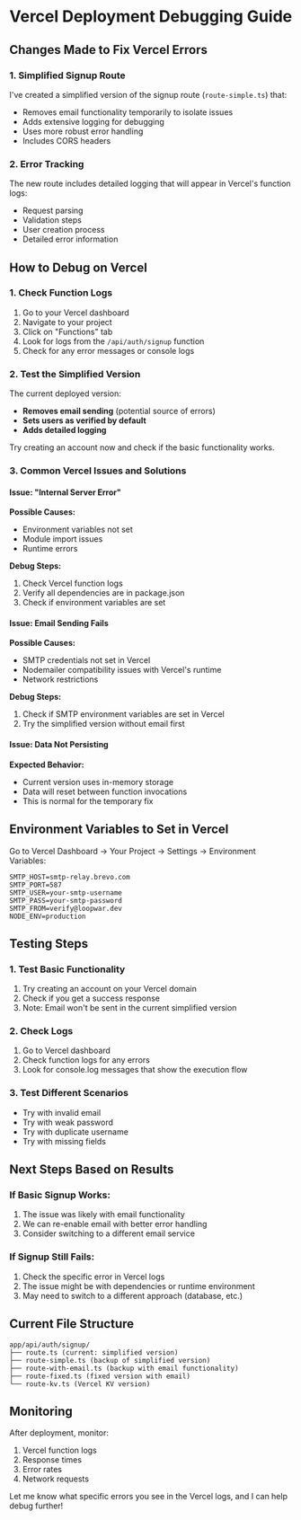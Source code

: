 # Vercel Deployment Debugging Guide

## Changes Made to Fix Vercel Errors

### 1. Simplified Signup Route
I've created a simplified version of the signup route (`route-simple.ts`) that:
- Removes email functionality temporarily to isolate issues
- Adds extensive logging for debugging
- Uses more robust error handling
- Includes CORS headers

### 2. Error Tracking
The new route includes detailed logging that will appear in Vercel's function logs:
- Request parsing
- Validation steps
- User creation process
- Detailed error information

## How to Debug on Vercel

### 1. Check Function Logs
1. Go to your Vercel dashboard
2. Navigate to your project
3. Click on "Functions" tab
4. Look for logs from the `/api/auth/signup` function
5. Check for any error messages or console logs

### 2. Test the Simplified Version
The current deployed version:
- **Removes email sending** (potential source of errors)
- **Sets users as verified by default**
- **Adds detailed logging**

Try creating an account now and check if the basic functionality works.

### 3. Common Vercel Issues and Solutions

#### Issue: "Internal Server Error"
**Possible Causes:**
- Environment variables not set
- Module import issues
- Runtime errors

**Debug Steps:**
1. Check Vercel function logs
2. Verify all dependencies are in package.json
3. Check if environment variables are set

#### Issue: Email Sending Fails
**Possible Causes:**
- SMTP credentials not set in Vercel
- Nodemailer compatibility issues with Vercel's runtime
- Network restrictions

**Debug Steps:**
1. Check if SMTP environment variables are set in Vercel
2. Try the simplified version without email first

#### Issue: Data Not Persisting
**Expected Behavior:**
- Current version uses in-memory storage
- Data will reset between function invocations
- This is normal for the temporary fix

## Environment Variables to Set in Vercel

Go to Vercel Dashboard → Your Project → Settings → Environment Variables:

```
SMTP_HOST=smtp-relay.brevo.com
SMTP_PORT=587
SMTP_USER=your-smtp-username
SMTP_PASS=your-smtp-password
SMTP_FROM=verify@loopwar.dev
NODE_ENV=production
```

## Testing Steps

### 1. Test Basic Functionality
1. Try creating an account on your Vercel domain
2. Check if you get a success response
3. Note: Email won't be sent in the current simplified version

### 2. Check Logs
1. Go to Vercel dashboard
2. Check function logs for any errors
3. Look for console.log messages that show the execution flow

### 3. Test Different Scenarios
- Try with invalid email
- Try with weak password
- Try with duplicate username
- Try with missing fields

## Next Steps Based on Results

### If Basic Signup Works:
1. The issue was likely with email functionality
2. We can re-enable email with better error handling
3. Consider switching to a different email service

### If Signup Still Fails:
1. Check the specific error in Vercel logs
2. The issue might be with dependencies or runtime environment
3. May need to switch to a different approach (database, etc.)

## Current File Structure
```
app/api/auth/signup/
├── route.ts (current: simplified version)
├── route-simple.ts (backup of simplified version)
├── route-with-email.ts (backup with email functionality)
├── route-fixed.ts (fixed version with email)
└── route-kv.ts (Vercel KV version)
```

## Monitoring
After deployment, monitor:
1. Vercel function logs
2. Response times
3. Error rates
4. Network requests

Let me know what specific errors you see in the Vercel logs, and I can help debug further!
